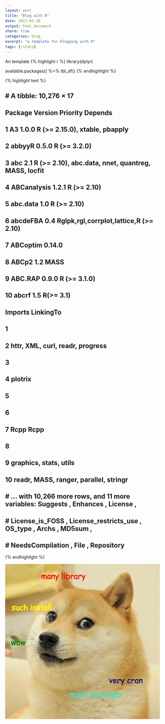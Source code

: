 ```yaml
---
layout: post
title: "Blog with R"
date: 2017-03-20
output: html_document
share: true
categories: blog
excerpt: "a template for blogging with R"
tags: [rstats]
---
```




An template
{% highlight r %}
library(dplyr)

available.packages() %>% 
    tbl_df()
{% endhighlight %}



{% highlight text %}
## # A tibble: 10,276 × 17
##        Package Version Priority                                             Depends
##          <chr>   <chr>    <chr>                                               <chr>
## 1           A3   1.0.0     <NA>                      R (>= 2.15.0), xtable, pbapply
## 2       abbyyR   0.5.0     <NA>                                        R (>= 3.2.0)
## 3          abc     2.1     <NA> R (>= 2.10), abc.data, nnet, quantreg, MASS, locfit
## 4  ABCanalysis   1.2.1     <NA>                                         R (>= 2.10)
## 5     abc.data     1.0     <NA>                                         R (>= 2.10)
## 6     abcdeFBA     0.4     <NA>              Rglpk,rgl,corrplot,lattice,R (>= 2.10)
## 7     ABCoptim  0.14.0     <NA>                                                <NA>
## 8        ABCp2     1.2     <NA>                                                MASS
## 9      ABC.RAP   0.9.0     <NA>                                        R (>= 3.1.0)
## 10       abcrf     1.5     <NA>                                           R(>= 3.1)
##                                   Imports LinkingTo
##                                     <chr>     <chr>
## 1                                    <NA>      <NA>
## 2        httr, XML, curl, readr, progress      <NA>
## 3                                    <NA>      <NA>
## 4                                 plotrix      <NA>
## 5                                    <NA>      <NA>
## 6                                    <NA>      <NA>
## 7                                    Rcpp      Rcpp
## 8                                    <NA>      <NA>
## 9                  graphics, stats, utils      <NA>
## 10 readr, MASS, ranger, parallel, stringr      <NA>
## # ... with 10,266 more rows, and 11 more variables: Suggests <chr>, Enhances <chr>, License <chr>,
## #   License_is_FOSS <chr>, License_restricts_use <chr>, OS_type <chr>, Archs <chr>, MD5sum <chr>,
## #   NeedsCompilation <chr>, File <chr>, Repository <chr>
{% endhighlight %}

![center](/figs/2017-03-20-Package-Search/cran_doge.jpeg)

